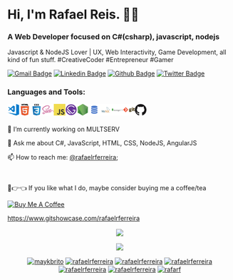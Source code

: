 <h1>Hi, I'm Rafael Reis. 👋😄</h1>
<h3>A Web Developer focused on C#(csharp), javascript, nodejs</h3>
Javascript & NodeJS Lover | UX, Web Interactivity, Game Development, all kind of fun stuff. #CreativeCoder #Entrepreneur #Gamer 

<br />

[![Gmail Badge](https://img.shields.io/badge/-rafaelrferreira@gmail.com-c14438?style=flat&logo=Gmail&logoColor=white&link=mailto:rafaelrferreira@gmail.com)](mailto:rafaelrferreira@gmail.com) 
[![Linkedin Badge](https://img.shields.io/badge/-rafaelrferreira-0072b1?style=flat&logo=Linkedin&logoColor=white&link=https://www.linkedin.com/in/rafaelrferreira/)](https://www.linkedin.com/in/rafaelrferreira/) [![Github Badge](https://img.shields.io/badge/-rafaelrferreira-grey?style=flat&logo=github&logoColor=white&link=https://github.com/rafaelrferreira/)](https://www.github.com/rafaelrferreira/) [![Twitter Badge](https://img.shields.io/badge/-rafaelrferreira-00acee?style=flat&logo=twitter&logoColor=white&link=https://twitter.com/rafaelrferreira/)](https://www.twitter.com/rafaelrferreira/)

<h3> Languages and Tools: </h3>

<img align="left" alt="Visual Studio Code" width="26px" src="https://raw.githubusercontent.com/github/explore/80688e429a7d4ef2fca1e82350fe8e3517d3494d/topics/visual-studio-code/visual-studio-code.png" /><img align="left" alt="HTML5" width="26px" src="https://raw.githubusercontent.com/github/explore/80688e429a7d4ef2fca1e82350fe8e3517d3494d/topics/html/html.png" /><img align="left" alt="CSS3" width="26px" src="https://raw.githubusercontent.com/github/explore/80688e429a7d4ef2fca1e82350fe8e3517d3494d/topics/css/css.png" /><img align="left" alt="Sass" width="26px" src="https://raw.githubusercontent.com/github/explore/80688e429a7d4ef2fca1e82350fe8e3517d3494d/topics/sass/sass.png" /><img align="left" alt="JavaScript" width="26px" src="https://raw.githubusercontent.com/github/explore/80688e429a7d4ef2fca1e82350fe8e3517d3494d/topics/javascript/javascript.png" /><img align="left" alt="Gatsby" width="26px" src="https://raw.githubusercontent.com/github/explore/e94815998e4e0713912fed477a1f346ec04c3da2/topics/gatsby/gatsby.png" /><img align="left" alt="Node.js" width="26px" src="https://raw.githubusercontent.com/github/explore/80688e429a7d4ef2fca1e82350fe8e3517d3494d/topics/nodejs/nodejs.png" /><img align="left" alt="SQL" width="26px" src="https://raw.githubusercontent.com/github/explore/80688e429a7d4ef2fca1e82350fe8e3517d3494d/topics/sql/sql.png" /><img align="left" alt="MySQL" width="26px" src="https://raw.githubusercontent.com/github/explore/80688e429a7d4ef2fca1e82350fe8e3517d3494d/topics/mysql/mysql.png" /><img align="left" alt="MongoDB" width="26px" src="https://raw.githubusercontent.com/github/explore/80688e429a7d4ef2fca1e82350fe8e3517d3494d/topics/mongodb/mongodb.png" /><img align="left" alt="Git" width="26px" src="https://raw.githubusercontent.com/github/explore/80688e429a7d4ef2fca1e82350fe8e3517d3494d/topics/git/git.png" /><img align="left" alt="GitHub" width="26px" src="https://raw.githubusercontent.com/github/explore/78df643247d429f6cc873026c0622819ad797942/topics/github/github.png" />

<br />
<br />

🔭 I’m currently working on MULTSERV

💬 Ask me about C#, JavaScript, HTML, CSS, NodeJS, AngularJS

📫 How to reach me: [@rafaelrferreira](https://twitter.com/rafaelrferreira);

<br />

🥺👉👈 If you like what I do, maybe consider buying me a coffee/tea

<a href="https://www.buymeacoffee.com/rafaelrferreira" target="_blank"><img src="https://cdn.buymeacoffee.com/buttons/v2/default-red.png" alt="Buy Me A Coffee" width="120" ></a>

https://www.gitshowcase.com/rafaelrferreira

<p align="center">
  <img align="center" src="https://github-readme-stats.vercel.app/api?username=rafaelrferreira&show_icons=true&theme=dracula">
</p>

<p align="center">
  <img align="center" height="190" src="https://github-readme-stats.anuraghazra1.vercel.app/api/top-langs/?username=rafaelrferreira&layout=compact&theme=dracula" />
</p>

<p align="center">
<a href="https://codepen.io/rafaelrferreira" target="blank"><img align="center" src="https://cdn.jsdelivr.net/npm/simple-icons@3.0.1/icons/codepen.svg" alt="maykbrito" height="20" width="20" /></a>
<a href="https://twitter.com/rafaelrferreira" target="blank"><img align="center" src="https://cdn.jsdelivr.net/npm/simple-icons@3.0.1/icons/twitter.svg" alt="rafaelrferreira" height="20" width="20" /></a>
<a href="https://linkedin.com/in/rafaelrferreira" target="blank"><img align="center" src="https://cdn.jsdelivr.net/npm/simple-icons@3.0.1/icons/linkedin.svg" alt="rafaelrferreira" height="20" width="20" /></a>
<a href="https://stackoverflow.com/rafaelrferreira" target="blank"><img align="center" src="https://cdn.jsdelivr.net/npm/simple-icons@3.0.1/icons/stackoverflow.svg" alt="rafaelrferreira" height="20" width="20" /></a>
<a href="https://codesandbox.com/rafaelrferreira" target="blank"><img align="center" src="https://cdn.jsdelivr.net/npm/simple-icons@3.0.1/icons/codesandbox.svg" alt="rafaelrferreira" height="20" width="20" /></a>
<a href="https://fb.com/rafaelrferreira" target="blank"><img align="center" src="https://cdn.jsdelivr.net/npm/simple-icons@3.0.1/icons/facebook.svg" alt="rafaelrferreira" height="20" width="20" /></a>
<a href="https://instagram.com/rafarf" target="blank"><img align="center" src="https://cdn.jsdelivr.net/npm/simple-icons@3.0.1/icons/instagram.svg" alt="rafarf" height="20" width="20" /></a>
</p>

<br />




